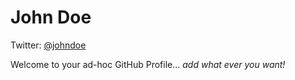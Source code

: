 # John Doe

Twitter: [@johndoe](http://twitter.com/#!/johndoe)



Welcome to your ad-hoc GitHub Profile... _add what ever you want!_
